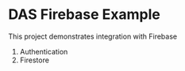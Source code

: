 # DAS Firebase Example

This project demonstrates integration with  Firebase

1. Authentication
2. Firestore

